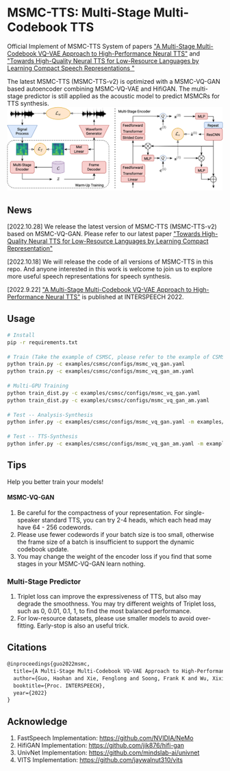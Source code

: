 # MSMC-TTS: Multi-Stage Multi-Codebook TTS
Official Implement of MSMC-TTS System of papers ["A Multi-Stage Multi-Codebook VQ-VAE Approach to High-Performance Neural TTS"](https://arxiv.org/abs/2209.10887) and ["Towards High-Quality Neural TTS for Low-Resource Languages by Learning Compact Speech Representations
"](https://arxiv.org/abs/2210.15131)

The latest MSMC-TTS (MSMC-TTS-v2) is optimized with a MSMC-VQ-GAN based autoencoder combining MSMC-VQ-VAE and HifiGAN. The multi-stage predictor is still applied as the acoustic model to predict MSMCRs for TTS synthesis.
![avatar](figs/MSMC-VQGAN.png)

## News

[2022.10.28] We release the latest version of MSMC-TTS (MSMC-TTS-v2) based on MSMC-VQ-GAN. Please refer to our latest paper ["Towards High-Quality Neural TTS for Low-Resource Languages by Learning Compact Representation"](https://arxiv.org/abs/2210.15131)

[2022.10.18] We will release the code of all versions of MSMC-TTS in this repo. And anyone interested in this work is welcome to join us to explore more useful speech representations for speech synthesis. 

[2022.9.22] ["A Multi-Stage Multi-Codebook VQ-VAE Approach to High-Performance Neural TTS"](https://arxiv.org/abs/2209.10887) is published at INTERSPEECH 2022.

## Usage

```bash
# Install
pip -r requirements.txt

# Train (Take the example of CSMSC, please refer to the example of CSMSC to prepare your training data)
python train.py -c examples/csmsc/configs/msmc_vq_gan.yaml
python train.py -c examples/csmsc/configs/msmc_vq_gan_am.yaml

# Multi-GPU Training
python train_dist.py -c examples/csmsc/configs/msmc_vq_gan.yaml
python train_dist.py -c examples/csmsc/configs/msmc_vq_gan_am.yaml

# Test -- Analysis-Synthesis
python infer.py -c examples/csmsc/configs/msmc_vq_gan.yaml -m examples/csmsc/checkpoints/msmc_vq_gan/model_800000 -t examples/csmsc/data/test_ae.yaml -o analysis_synthesis

# Test -- TTS-Synthesis
python infer.py -c examples/csmsc/configs/msmc_vq_gan_am.yaml -m examples/csmsc/checkpoints/msmc_vq_gan_am/model_200000 -t examples/csmsc/data/test_tts.yaml -o tts

```

## Tips

Help you better train your models!

#### MSMC-VQ-GAN
1. Be careful for the compactness of your representation. For single-speaker standard TTS, you can try 2-4 heads, which each head may have 64 - 256 codewords.
2. Please use fewer codewords if your batch size is too small, otherwise the frame size of a batch is insufficient to support the dynamic codebook update.
3. You may change the weight of the encoder loss if you find that some stages in your MSMC-VQ-GAN learn nothing.

### Multi-Stage Predictor
1. Triplet loss can improve the expressiveness of TTS, but also may degrade the smoothness. You may try different weights of Triplet loss, such as 0, 0.01, 0.1, 1, to find the most balanced performance.
2. For low-resource datasets, please use smaller models to avoid over-fitting. Early-stop is also an useful trick.


## Citations

```latex
@inproceedings{guo2022msmc,
  title={A Multi-Stage Multi-Codebook VQ-VAE Approach to High-Performance Neural TTS},
  author={Guo, Haohan and Xie, Fenglong and Soong, Frank K and Wu, Xixin and Meng, Helen},
  booktitle={Proc. INTERSPEECH},
  year={2022}
}

```

## Acknowledge
1. FastSpeech Implementation: https://github.com/NVIDIA/NeMo
2. HifiGAN Implementation: https://github.com/jik876/hifi-gan
3. UnivNet Implementation: https://github.com/mindslab-ai/univnet
4. VITS Implementation: https://github.com/jaywalnut310/vits
